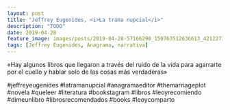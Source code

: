 ```yaml
---
layout: post
title: "Jeffrey Eugenides, <i>La trama nupcial</i>"
description: "TODO"
date: 2019-04-28
feature_image: images/posts/2019-04-28-57166290_150763512636613_4212271024436341737_n_18061065034001094.jpg
tags: [Jeffrey Eugenides, Anagrama, narrativa]
---
```


«Hay algunos libros que llegaron a través del ruido de la vida para agarrarte por el cuello y hablar solo de las cosas más verdaderas»
<!--more-->

#jeffreyeugenides #latramanupcial #anagramaeditor #themarriageplot #novela #queleer #literatura #bookstagram #libros #leoyrecomiendo #dimeunlibro #librosrecomendados #books #leoycomparto


